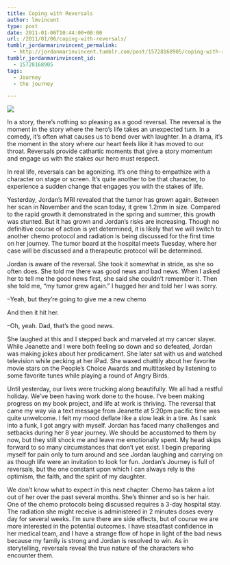 ```yaml
---
title: Coping with Reversals
author: lmvincent
type: post
date: 2011-01-06T10:44:00+00:00
url: /2011/01/06/coping-with-reversals/
tumblr_jordanmarinvincent_permalink:
  - http://jordanmarinvincent.tumblr.com/post/15728168905/coping-with-reversals
tumblr_jordanmarinvincent_id:
  - 15728168905
tags:
  - Journey
  - the journey

---
```

![][1]

In a story, there&rsquo;s nothing so pleasing as a good reversal. The reversal is the moment in the story where the hero&rsquo;s life takes an unexpected turn. In a comedy, it&rsquo;s often what causes us to bend over with laughter. In a drama, it&rsquo;s the moment in the story where our heart feels like it has moved to our throat. Reversals provide cathartic moments that give a story momentum and engage us with the stakes our hero must respect. 

In real life, reversals can be agonizing. It&rsquo;s one thing to empathize with a character on stage or screen. It&rsquo;s quite another to be that character, to experience a sudden change that engages you with the stakes of life.

Yesterday, Jordan&rsquo;s MRI revealed that the tumor has grown again. Between her scan in November and the scan today, it grew 1.2mm in size. Compared to the rapid growth it demonstrated in the spring and summer, this growth was stunted. But it has grown and Jordan&rsquo;s risks are increasing. Though no definitive course of action is yet determined, it is likely that we will switch to another chemo protocol and radiation is being discussed for the first time on her journey. The tumor board at the hospital meets Tuesday, where her case will be discussed and a therapeutic protocol will be determined.

Jordan is aware of the reversal. She took it somewhat in stride, as she so often does. She told me there was good news and bad news. When I asked her to tell me the good news first, she said she couldn&rsquo;t remember it. Then she told me, &ldquo;my tumor grew again.&rdquo; I hugged her and told her I was sorry.

&ndash;Yeah, but they&rsquo;re going to give me a new chemo

And then it hit her.

&ndash;Oh, yeah. Dad, that&rsquo;s the good news.

She laughed at this and I stepped back and marveled at my cancer slayer. While Jeanette and I were both feeling so down and so defeated, Jordan was making jokes about her predicament. She later sat with us and watched television while pecking at her iPad. She waxed chattily about her favorite movie stars on the People&rsquo;s Choice Awards and multitasked by listening to some favorite tunes while playing a round of Angry Birds.

Until yesterday, our lives were trucking along beautifully. We all had a restful holiday. We&rsquo;ve been having work done to the house. I&rsquo;ve been making progress on my book project, and life at work is thriving. The reversal that came my way via a text message from Jeanette at 5:20pm pacific time was quite unwelcome. I felt my mood deflate like a slow leak in a tire. As I sank into a funk, I got angry with myself. Jordan has faced many challenges and setbacks during her 8 year journey. We should be accustomed to them by now, but they still shock me and leave me emotionally spent. My head skips forward to so many circumstances that don&rsquo;t yet exist. I begin preparing myself for pain only to turn around and see Jordan laughing and carrying on as though life were an invitation to look for fun. Jordan&rsquo;s Journey is full of reversals, but the one constant upon which I can always rely is the optimism, the faith, and the spirit of my daughter. 

We don&rsquo;t know what to expect in this next chapter. Chemo has taken a lot out of her over the past several months. She&rsquo;s thinner and so is her hair. One of the chemo protocols being discussed requires a 3-day hospital stay. The radiation she might receive is administered in 2 minutes doses every day for several weeks. I&rsquo;m sure there are side effects, but of course we are more interested in the potential outcomes. I have steadfast confidence in her medical team, and I have a strange flow of hope in light of the bad news because my family is strong and Jordan is resolved to win. As in storytelling, reversals reveal the true nature of the characters who encounter them.

<div class="blogger-post-footer">
  <img loading="lazy" alt="" height="1" src="https://blogger.googleusercontent.com/tracker/9039099668816362935-5576114555603288657?l=jordansjourney2.blogspot.com" width="1" />
</div>

 [1]: http://media.tumblr.com/tumblr_lyvpm15sxM1r5aaue.jpg